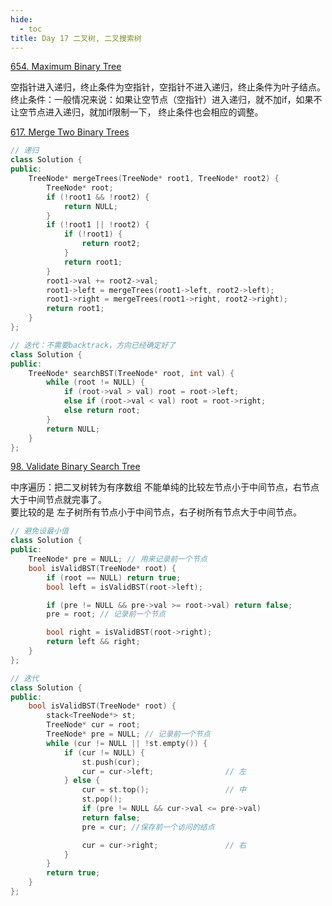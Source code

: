 ```yaml
---
hide:
  - toc
title: Day 17 二叉树, 二叉搜索树
---
```

[654. Maximum Binary Tree](https://leetcode.cn/problems/maximum-binary-tree/)

空指针进入递归，终止条件为空指针，空指针不进入递归，终止条件为叶子结点。<br>
终止条件：一般情况来说：如果让空节点（空指针）进入递归，就不加if，如果不让空节点进入递归，就加if限制一下， 终止条件也会相应的调整。

[617. Merge Two Binary Trees](https://leetcode.cn/problems/merge-two-binary-trees/submissions/)
```cpp
// 递归
class Solution {
public:
    TreeNode* mergeTrees(TreeNode* root1, TreeNode* root2) {
        TreeNode* root;
        if (!root1 && !root2) {
            return NULL;
        }
        if (!root1 || !root2) {
            if (!root1) {
                return root2;
            }
            return root1;
        } 
        root1->val += root2->val;
        root1->left = mergeTrees(root1->left, root2->left);
        root1->right = mergeTrees(root1->right, root2->right);
        return root1;
    }
};
```

```cpp
// 迭代：不需要backtrack，方向已经确定好了
class Solution {
public:
    TreeNode* searchBST(TreeNode* root, int val) {
        while (root != NULL) {
            if (root->val > val) root = root->left;
            else if (root->val < val) root = root->right;
            else return root;
        }
        return NULL;
    }
};
```
[98. Validate Binary Search Tree](https://leetcode.cn/problems/validate-binary-search-tree/)

中序遍历：把二叉树转为有序数组
不能单纯的比较左节点小于中间节点，右节点大于中间节点就完事了。<br>
要比较的是 左子树所有节点小于中间节点，右子树所有节点大于中间节点。

```cpp
// 避免设最小值
class Solution {
public:
    TreeNode* pre = NULL; // 用来记录前一个节点
    bool isValidBST(TreeNode* root) {
        if (root == NULL) return true;
        bool left = isValidBST(root->left);

        if (pre != NULL && pre->val >= root->val) return false;
        pre = root; // 记录前一个节点

        bool right = isValidBST(root->right);
        return left && right;
    }
};
```

```cpp
// 迭代
class Solution {
public:
    bool isValidBST(TreeNode* root) {
        stack<TreeNode*> st;
        TreeNode* cur = root;
        TreeNode* pre = NULL; // 记录前一个节点
        while (cur != NULL || !st.empty()) {
            if (cur != NULL) {
                st.push(cur);
                cur = cur->left;                // 左
            } else {
                cur = st.top();                 // 中
                st.pop();
                if (pre != NULL && cur->val <= pre->val)
                return false;
                pre = cur; //保存前一个访问的结点

                cur = cur->right;               // 右
            }
        }
        return true;
    }
};
```